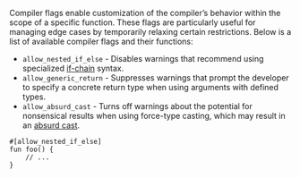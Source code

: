Compiler flags enable customization of the compiler’s behavior within the scope of a specific function. These flags are particularly useful for managing edge cases by temporarily relaxing certain restrictions. Below is a list of available compiler flags and their functions:
- `allow_nested_if_else` - Disables warnings that recommend using specialized [if-chain](/basic_syntax/conditions#if-chain) syntax.
- `allow_generic_return` - Suppresses warnings that prompt the developer to specify a concrete return type when using arguments with defined types.
- `allow_absurd_cast` - Turns off warnings about the potential for nonsensical results when using force-type casting, which may result in an [absurd cast](/advanced_syntax/as_cast#absurd-cast).

```ab
#[allow_nested_if_else]
fun foo() {
	// ...
}
```
